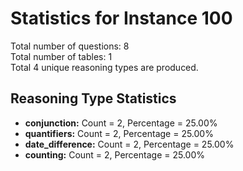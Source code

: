 # Statistics for Instance 100<br/>
Total number of questions: 8<br/>
Total number of tables: 1<br/>
Total 4 unique reasoning types are produced.<br/>
## Reasoning Type Statistics<br/>
- **conjunction:** Count = 2, Percentage = 25.00%<br/>
- **quantifiers:** Count = 2, Percentage = 25.00%<br/>
- **date_difference:** Count = 2, Percentage = 25.00%<br/>
- **counting:** Count = 2, Percentage = 25.00%<br/>
